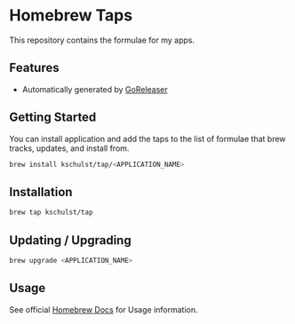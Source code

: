 # Homebrew Taps

This repository contains the formulae for my apps.

## Features

- Automatically generated by [GoReleaser](https://github.com/goreleaser/goreleaser)

## Getting Started

You can install application and add the taps to the list of formulae that brew
tracks, updates, and install from.

```sh
brew install kschulst/tap/<APPLICATION_NAME>
```

## Installation

```sh
brew tap kschulst/tap
```

## Updating / Upgrading

```sh
brew upgrade <APPLICATION_NAME>
```

## Usage

See official [Homebrew Docs](https://docs.brew.sh/Taps) for Usage information.
